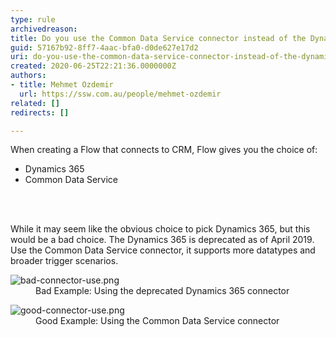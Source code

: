 ```yaml
---
type: rule
archivedreason: 
title: Do you use the Common Data Service connector instead of the Dynamics 365 connector when using flows?
guid: 57167b92-8ff7-4aac-bfa0-d0de627e17d2
uri: do-you-use-the-common-data-service-connector-instead-of-the-dynamics-365-connector-when-using-flows
created: 2020-06-25T22:21:36.0000000Z
authors:
- title: Mehmet Ozdemir
  url: https://ssw.com.au/people/mehmet-ozdemir
related: []
redirects: []

---
```



When creating a Flow that connects to CRM, Flow gives you the choice of&#58;<br><ul><li>Dynamics 365&#160;</li><li>Common Data Service</li></ul>
<br><excerpt class='endintro'></excerpt><br>
<p>​While it may seem like the obvious choice to pick Dynamics 365, but this would be a bad choice. The Dynamics 365 is deprecated as of April 2019. Use the Common Data Service connector, it supports more datatypes and broader trigger scenarios.</p><dl class="badImage"><dt><img src="/PublishingImages/bad-connector-use.png" alt="bad-connector-use.png" /></dt><dd>Bad Example&#58; Using the deprecated Dynamics 365 connector</dd></dl>

<dl class="goodImage">
<dt><img src="/PublishingImages/good-connector-use.png" alt="good-connector-use.png" /></dt><dd>Good Example&#58; Using the Common Data Service connector</dd></dl>


